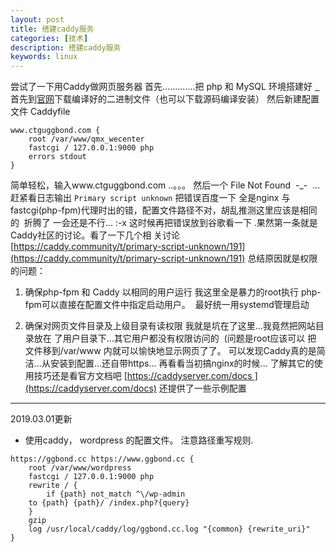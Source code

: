 ```yaml
---
layout: post
title: 搭建caddy服务
categories: [技术] 
description: 搭建caddy服务
keywords: linux
---
```



尝试了一下用Caddy做网页服务器 首先.............把 php 和 MySQL 环境搭建好 [  ](https://yq.aliyun.com/articles/59006) 首先到[官网](https://caddyserver.com/download)下载编译好的二进制文件（也可以下载源码编译安装） 然后新建配置文件 Caddyfile

    www.ctguggbond.com {
        root /var/www/qmx_wecenter
        fastcgi / 127.0.0.1:9000 php
        errors stdout
    }
    
    

简单轻松，输入www.ctguggbond.com ..。。。 然后一个 File Not Found  -_-  
... 赶紧看日志输出 `Primary script unknown` 把错误百度一下 全是nginx 与
fastcgi(php-fpm)代理时出的错，配置文件路径不对，胡乱推测这里应该是相同的  折腾了
一会还是不行... 
:-x 这时候再把错误放到谷歌看一下 .果然第一条就是Caddy社区的讨论。看了一下几个相
关讨论
[https://caddy.community/t/primary-script-unknown/191](https://caddy.community/t/primary-script-unknown/191) 
总结原因就是权限的问题： 
1. 确保php-fpm 和 Caddy 以相同的用户运行 我这里全是暴力的root执行
php-fpm可以直接在配置文件中指定启动用户。  最好统一用systemd管理启动

2. 确保对网页文件目录及上级目录有读权限 我就是坑在了这里...我竟然把网站目录放在
了用户目录下...其它用户都没有权限访问的  (问题是root应该可以 把 文件移到/var/www
内就可以愉快地显示网页了了。 
可以发现Caddy真的是简洁...从安装到配置...还自带https... 再看看当初搞nginx的时候... 了解其它的使用技巧还是看官方文档吧 [https://caddyserver.com/docs ](https://caddyserver.com/docs) 还提供了一些示例配置

---
2019.03.01更新

- 使用caddy， wordpress 的配置文件。 注意路径重写规则.
```
https://ggbond.cc https://www.ggbond.cc {
    root /var/www/wordpress
    fastcgi / 127.0.0.1:9000 php
    rewrite / {
    	if {path} not_match ^\/wp-admin
	to {path} {path}/ /index.php?{query}
    }
    gzip
    log /usr/local/caddy/log/ggbond.cc.log "{common} {rewrite_uri}"
}
```
